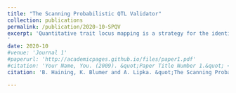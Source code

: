 ```yaml
---
title: "The Scanning Probabilistic QTL Validator"
collection: publications
permalink: /publication/2020-10-SPQV
excerpt: 'Quantitative trait locus mapping is a strategy for the identification of genomic regions that are associated with a trait of interest. Previous methods for the statistical validation of the results of quantitative trait locus mapping studies are labor-intensive or rely on fragile assumptions. In this paper, we explore the possibility of validation of quantitative trait loci through resampling of the genome. We aim to determine the likelihood of finding a particular number of previously known genes given the null hypothesis of random placement of quantitative trait loci. We ultimately advocate for the use of a new, probabilistic method which takes into account the current knowledge of genes that contribute to the trait of interest, the difficulties with accommodating the edges of chromosomes, and the requirement for smoothness in resampling with replacement. We then present an open-source software package that can run this method in seconds or less, with no pre-processing required.
'
date: 2020-10
#venue: 'Journal 1'
#paperurl: 'http://academicpages.github.io/files/paper1.pdf'
#citation: 'Your Name, You. (2009). &quot;Paper Title Number 1.&quot; <i>Journal 1</i>. 1(1).'
citation: 'B. Haining, K. Blumer and A. Lipka. &quot;The Scanning Probabilistic QTL Validator..&quot; In preparation.'

---
```

